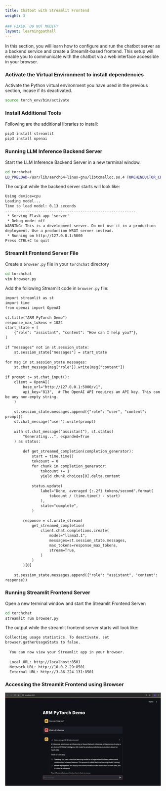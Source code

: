 ```yaml
---
title: Chatbot with Streamlit Frontend
weight: 3

### FIXED, DO NOT MODIFY
layout: learningpathall
---
```


In this section, you will learn how to configure and run the chatbot server as a backend service and create a Streamlit-based frontend. This setup will enable you to communicate with the chatbot via a web interface accessible in your browser.

### Activate the Virtual Environment to install dependencies
Activate the Python virtual environment you have used in the previous section, incase if its deactivated.

```sh
source torch_env/bin/activate
```

### Install Additional Tools
Following are the additional libraries to install:

```sh
pip3 install streamlit
pip3 install openai
```

### Running LLM Inference Backend Server
Start the LLM Inference Backend Server in a new terminal window.

```sh
cd torchchat
LD_PRELOAD=/usr/lib/aarch64-linux-gnu/libtcmalloc.so.4 TORCHINDUCTOR_CPP_WRAPPER=1 TORCHINDUCTOR_FREEZING=1 OMP_NUM_THREADS=16 python3 torchchat.py server llama3.1 --dso-path exportedModels/llama3.1.so
```

The output while the backend server starts will look like:

```output
Using device=cpu 
Loading model...
Time to load model: 0.13 seconds
-----------------------------------------------------------
 * Serving Flask app 'server'
 * Debug mode: off
WARNING: This is a development server. Do not use it in a production deployment. Use a production WSGI server instead.
 * Running on http://127.0.0.1:5000
Press CTRL+C to quit
```

### Streamlit Frontend Server File
Create a `browser.py` file in your `torchchat` directory

```sh
cd torchchat
vim browser.py
```

Add the following Streamlit code in `browser.py` file:
```code
import streamlit as st
import time
from openai import OpenAI

st.title("ARM PyTorch Demo")
response_max_tokens = 1024
start_state = [
    {"role": "assistant", "content": "How can I help you?"},
]

if "messages" not in st.session_state:
    st.session_state["messages"] = start_state

for msg in st.session_state.messages:
    st.chat_message(msg["role"]).write(msg["content"])

if prompt := st.chat_input():
    client = OpenAI(
        base_url="http://127.0.0.1:5000/v1",
        api_key="813",  # The OpenAI API requires an API key. This can be any non-empty string.
    )

    st.session_state.messages.append({"role": "user", "content": prompt})
    st.chat_message("user").write(prompt)

    with st.chat_message("assistant"), st.status(
        "Generating...", expanded=True
    ) as status:

        def get_streamed_completion(completion_generator):
            start = time.time()
            tokcount = 0
            for chunk in completion_generator:
                tokcount += 1
                yield chunk.choices[0].delta.content

            status.update(
                label="Done, averaged {:.2f} tokens/second".format(
                    tokcount / (time.time() - start)
                ),
                state="complete",
            )

        response = st.write_stream(
            get_streamed_completion(
                client.chat.completions.create(
                    model="llama3.1",
                    messages=st.session_state.messages,
                    max_tokens=response_max_tokens,
                    stream=True,
                )
            )
        )[0]

    st.session_state.messages.append({"role": "assistant", "content": response})
```

### Running Streamlit Frontend Server
Open a new terminal window and start the Streamlit Frontend Server:

```sh
cd torchchat
streamlit run browser.py
```

The output while the streamlit frontend server starts will look like:

```output
Collecting usage statistics. To deactivate, set browser.gatherUsageStats to false.

  You can now view your Streamlit app in your browser.

  Local URL: http://localhost:8501
  Network URL: http://10.0.2.29:8501
  External URL: http://3.86.224.131:8501
```

### Accessing the Streamlit Frontend using Browser
![Chatbot](images/chatbot.png)